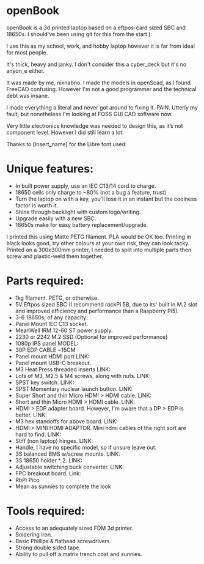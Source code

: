 # openBook
openBook is a 3d printed laptop based on a eftpos-card sized SBC and 18650s. I should've been using git for this from the start ):  

I use this as my school, work, and hobby laptop however it is far from ideal for most people.  

It's thick, heavy and janky. I don't consider this a cyber_deck but it's no anyon_e either.  

It was made by me, niknabno. I made the models in openScad, as I found FreeCAD confusing. However I'm not a good programmer and the technical debt was insane.  

I made everything a literal and never got around to fixing it. PAIN. Utterly my fault, but nonetheless I'm looking at FOSS GUI CAD software now.  

Very little electronics knowledge was needed to design this, as it’s not component level. However I did still learn a lot.

Thanks to [Insert_name] for the Libre font used:

# Unique features:
  * In built power supply, use an IEC C13/14 cord to charge.
  * 18650 cells only charge to ~80% (not a bug a feature, trust)
  * Turn the laptop on with a key, you'll lose it in an instant but the coolness factor is worth it.
  * Shine through backlight with custom logo/writing.
  * Upgrade easily with a new SBC.
  * 18650s make for easy battery replacement/upgrade.

I printed this using Matte PETG filament. PLA would be OK too. Printing in black looks good, try other colours at your own risk, they can look tacky.
Printed on a 300x300mm printer, I needed to split into multiple parts then screw and plastic-weld them together. 

# Parts required:
  * 1kg filament. PETG, or otherwise.
  * 5V Eftpos sized SBC (I recommend rockPi 5B, due to its' built in M.2 slot and improved efficiency and performance than a Raspberry Pi5).
  * 3-6 18650s, of any capacity.
  * Panel Mount IEC C13 socket.
  * MeanWell IRM 12-60 ST power supply.
  * 2230 or 2242 M.2 SSD (Optional for improved performance)
  * 1080p IPS panel MODEL:
  * 30P EDP CABLE ~15CM
  * Panel mount HDMI port LINK:
  * Panel mount USB-C breakout.
  * M3 Heat Press threaded inserts LINK:
  * Lots of M3, M2.5 & M4 screws, along with nuts. LINK:
  * SPST key switch. LINK:
  * SPST Momentary nuclear launch button. LINK:
  * Super Short and thin Micro HDMI > HDMI cable. LINK:
  * Short and thin Micro HDMI > HDMI cable. LINK:
  * HDMI > EDP adapter board. However, I'm aware that a DP > EDP is better. LINK:
  * M3 hex standoffs for above board. LINK:
  * HDMI > MINI HDMI ADAPTOR. Mini hdmi cables of the right sort are hard to find. LINK:
  * Stiff (non laptop) hinges. LINK:
  * Handle, I have no specific model, so if unsure leave out.
  * 3S balanced BMS w/screw mounts. LINK:
  * 3S 18650 holder * 2. LINK:
  * Adjustable switching buck converter. LINK:
  * FPC breakout board. Link:
  * RbPi Pico
  * Mean as sunnies to complete the look


# Tools required:
  * Access to an adequately sized FDM 3d printer.
  * Soldering iron.
  * Basic Phillips & flathead screwdrivers.
  * Strong double sided tape.
  * Ability to pull off a matrix trench coat and sunnies.
